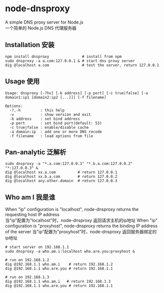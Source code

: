 node-dnsproxy
==============

A simple DNS proxy server for Node.js  
一个简单的 Node.js DNS 代理服务器  

## Installation 安装

``` shell
npm install dnsproxy               # install from npm
sudo dnsproxy -a a.com:127.0.0.1 & # start dns proxy server
dig @localhost a.com               # test the server, return 127.0.0.1
```

## Usage 使用

``` text
Usage: dnsproxy [-?hv] [-b address] [-p port] [-c true|false] [-a domain1:ip1 [domain2:ip2 [...]]] [-f filename]

Options:
  -?,-h         : this help
  -v            : show version and exit
  -b address    : set bind address
  -p port       : set bind port(default: 53)
  -c true|false : enable/disable cache
  -a domain:ip  : add one or more DNS recode
  -f filename   : load options from file
```

## Pan-analytic 泛解析
``` shell
sudo dnsproxy -a "*.a.com:127.0.0.1" "*.b.a.com:127.0.0.2" "*:127.0.0.3" &
dig @localhost xx.a.com          # return 127.0.0.1
dig @localhost xx.b.a.com        # return 127.0.0.2
dig @localhost any.other.domain  # return 127.0.0.3
```

## Who am I 我是谁
When "ip" configuration is "localhost", node-dnsproxy returns the requesting host IP address  
当"ip"配置为"localhost"时，node-dnsproxy 返回请求主机的ip地址 
When "ip" configuration is "proxyhost", node-dnsproxy returns the binding IP address of the server 
当"ip"配置为"proxyhost"时，node-dnsproxy 返回服务器绑定的ip地址  
``` shell
# start server on 192.168.1.1
sudo dnsproxy -a who.am.i:localhost who.are.you:proxyhost &

# run on 192.168.1.2
dig @192.168.1.1 who.am.i    # return 192.168.1.2
dig @192.168.1.1 who.are.you # return 192.168.1.1

# run on 192.168.1.3
dig @192.168.1.1 who.am.i   # return 192.168.1.3
dig @192.168.1.1 who.are.you # return 192.168.1.1
```
